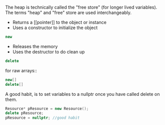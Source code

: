 The heap is technically called the "free store" (for longer lived variables). The terms "heap" and "free" store are used interchangeably. 

- Returns a [[pointer]] to the object or instance
- Uses a constructor to initialize the object
```c++
new
```
- Releases the memory
- Uses the destructor to do clean up
```c++
delete
```

for raw arrays:: 

```c++
new[]
delete[]
```

A good habit, is to set variables to a nullptr once you have called delete on them. 

```c++
Resource* pResource = new Resource();
delete pResource;
pResource = nullptr; //good habit 
```

